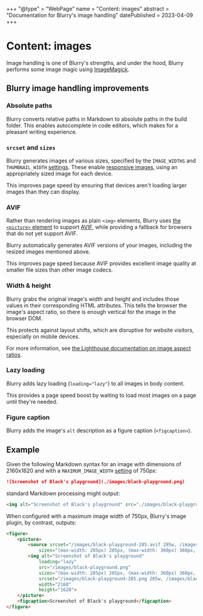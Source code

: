 +++
"@type" = "WebPage"
name = "Content: images"
abstract = "Documentation for Blurry's image handling"
datePublished = 2023-04-09
+++

# Content: images

Image handling is one of Blurry's strengths, and under the hood, Blurry performs some image magic using [ImageMagick](https://imagemagick.org/).

## Blurry image handling improvements

### Absolute paths

Blurry converts relative paths in Markdown to absolute paths in the build folder.
This enables autocomplete in code editors, which makes for a pleasant writing experience.

### `srcset` and `sizes`

Blurry generates images of various sizes, specified by the `IMAGE_WIDTHS` and `THUMBNAIL_WIDTH` [settings](../configuration/settings.md).
These enable [responsive images](https://developer.mozilla.org/en-US/docs/Learn/HTML/Multimedia_and_embedding/Responsive_images), using an appropriately sized image for each device.

This improves page speed by ensuring that devices aren't loading larger images than they can display.

### AVIF

Rather than rendering images as plain `<img>` elements, Blurry uses [the `<picture>` element](https://developer.mozilla.org/en-US/docs/Web/HTML/Element/picture) to support [AVIF](https://en.wikipedia.org/wiki/AVIF), while providing a fallback for browsers that do not yet support AVIF.

Blurry automatically generates AVIF versions of your images, including the resized images mentioned above.

This improves page speed because AVIF provides excellent image quality at smaller file sizes than other image codecs.

### Width & height

Blurry grabs the original image's width and height and includes those values in their corresponding HTML attributes.
This tells the browser the image's aspect ratio, so there is enough vertical for the image in the browser DOM.

This protects against layout shifts, which are disruptive for website visitors, especially on mobile devices.

For more information, see [the Lighthouse documentation on image aspect ratios](https://developer.chrome.com/docs/lighthouse/best-practices/image-aspect-ratio/).

### Lazy loading

Blurry adds lazy loading (`loading="lazy"`) to all images in body content.

This provides a page speed boost by waiting to load most images on a page until they're needed.

### Figure caption

Blurry adds the image's `alt` description as a figure caption (`<figcaption>`).

## Example

Given the following Markdown syntax for an image with dimensions of 2160x1620 and with a `MAXIMUM_IMAGE_WIDTH` [setting](../configuration/settings.md) of 750px:

```markdown
![Screenshot of Black's playground](./images/black-playground.png)
```

standard Markdown processing might output:

```html
<img alt="Screenshot of Black's playground" src="./images/black-playground.png">
```

When configured with a maximum image width of 750px, Blurry's image plugin, by contrast, outputs:

```html
<figure>
    <picture>
        <source srcset="/images/black-playground-285.avif 285w, /images/black-playground-360.avif 360w, /images/black-playground-640.avif 640w, /images/black-playground-750.avif 750w"
            sizes="(max-width: 285px) 285px, (max-width: 360px) 360px, (max-width: 640px) 640px, 750px">
        <img alt="Screenshot of Black's playground"
            loading="lazy"
            src="/images/black-playground.png"
            sizes="(max-width: 285px) 285px, (max-width: 360px) 360px, (max-width: 640px) 640px, 750px"
            srcset="/images/black-playground-285.png 285w, /images/black-playground-360.png 360w, /images/black-playground-640.png 640w, /images/black-playground-750.png 750w"
            width="2160"
            height="1620">
    </picture>
    <figcaption>Screenshot of Black's playground</figcaption>
</figure>
```
